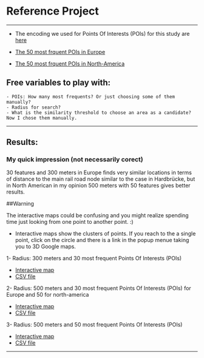 # Reference Project
***

- The encoding we used for Points Of Interests (POIs) for this study are [here](https://github.com/sevamoo/reference_project/blob/master/data/poi_types.csv)


- [The 50 most frquent POIs in Europe](https://github.com/sevamoo/reference_project/blob/master/data/europe_POIs_sorted.csv) 


- [The 50 most frquent POIs in North-America](https://github.com/sevamoo/reference_project/blob/master/data/north-america_POIs_sorted.csv) 


## Free variables to play with: 
```
- POIs: How many most frequents? Or just choosing some of them manually?
- Radius for search?
- What is the similarity threshold to choose an area as a candidate? Now I chose them manually.
```



***
## Results:


### My quick impression (not necessarily corect)

30 features and 300 meters in Europe finds very similar locations in terms of distance to the main rail road node similar to the case in Hardbrücke, but in North American in my opinion 500 meters with 50 features gives better results. 



##Warning

The interactive maps could be confusing and you might realize spending time just looking from one point to another point. :)



- Interactive maps show the clusters of points. If you reach to the a single point, click on the circle and there is a link in the popup menue taking you to 3D Google maps.


1- Radius: 300 meters and 30 most frequent Points Of Interests (POIs) 
- [Interactive map](https://sevamoo.github.io/reference_project/mapboxgl_cluster30_300.html)
- [CSV file](https://github.com/sevamoo/reference_project/blob/master/data/similarpoints_all_47.38675740000001_8.516673500000024_r_300_no_keys_30_no_points_5838.csv)

2- Radius: 500 meters and 30 most frequent Points Of Interests (POIs) for Europe and 50 for north-america
- [Interactive map](https://sevamoo.github.io/reference_project/mapboxgl_cluster30.html)
- [CSV file](https://github.com/sevamoo/reference_project/blob/master/data/similarpoints_all_47.38675740000001_8.516673500000024_r_500_no_keys_30_no_points_1300.csv)


3- Radius: 500 meters and 50 most frequent Points Of Interests (POIs) 
- [Interactive map](https://sevamoo.github.io/reference_project/mapboxgl_cluster50.html)
- [CSV file](https://github.com/sevamoo/reference_project/blob/master/data/similarpoints_all_47.38675740000001_8.516673500000024_r_500_no_keys_50_no_points_2574.csv)

****







